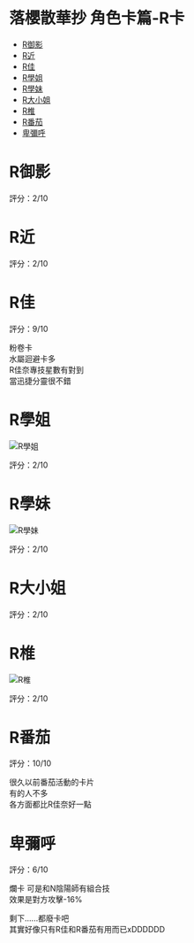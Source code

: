 # 落櫻散華抄  角色卡篇-R卡

<!-- MarkdownTOC -->

- [R御影](#r御影)
- [R近](#r近)
- [R佳](#r佳)
- [R學姐](#r學姐)
- [R學妹](#r學妹)
- [R大小姐](#r大小姐)
- [R椎](#r椎)
- [R番茄](#r番茄)
- [卑彌呼](#卑彌呼)

<!-- /MarkdownTOC -->

# R御影

評分：2/10  

# R近

評分：2/10  

# R佳

評分：9/10  

粉卷卡  
水屬迴避卡多  
R佳奈專技星數有對到  
當迅捷分靈很不錯  

# R學姐

![R學姐](http://sk.wiki.1758play.com/images/0/05/%E5%85%A8%E8%83%BD%E9%81%8B%E5%8B%95%E5%AE%B6%EF%BC%88%E4%BA%94%EF%BC%89.jpg)

評分：2/10

# R學妹

![R學妹](http://sk.wiki.1758play.com/images/b/bb/%E9%AB%94%E8%82%B2%E8%8B%A6%E6%89%8B%EF%BC%88%E4%BA%94%EF%BC%89.jpg)

評分：2/10  

# R大小姐

評分：2/10  

# R椎

![R椎](http://sk.wiki.1758play.com/images/7/7c/%E9%AB%94%E8%82%B2%E8%AA%B2%E7%9A%84%E7%89%87%E5%88%BB%EF%BC%88%E4%BA%94%EF%BC%89.jpg)

評分：2/10  

# R番茄

評分：10/10  

很久以前番茄活動的卡片  
有的人不多  
各方面都比R佳奈好一點  

# 卑彌呼

評分：6/10  

爛卡 可是和N陰陽師有組合技  
效果是對方攻擊-16%  

剩下......都廢卡吧  
其實好像只有R佳和R番茄有用而已xDDDDDD  